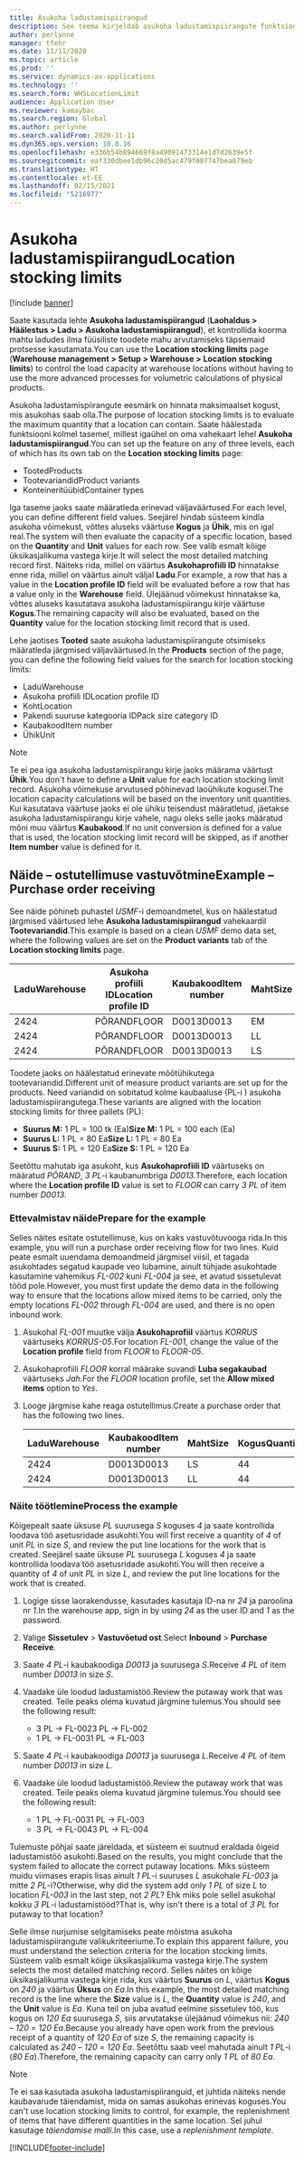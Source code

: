 ```yaml
---
title: Asukoha ladustamispiirangud
description: See teema kirjeldab asukoha ladustamispiirangute funktsioone.
author: perlynne
manager: tfehr
ms.date: 11/11/2020
ms.topic: article
ms.prod: ''
ms.service: dynamics-ax-applications
ms.technology: ''
ms.search.form: WHSLocationLimit
audience: Application User
ms.reviewer: kamaybac
ms.search.region: Global
ms.author: perlynne
ms.search.validFrom: 2020-11-11
ms.dyn365.ops.version: 10.0.16
ms.openlocfilehash: e336b54b894669f8a49091473314e1d7d2639e5f
ms.sourcegitcommit: eaf330dbee1db96c20d5ac479f007747bea079eb
ms.translationtype: HT
ms.contentlocale: et-EE
ms.lasthandoff: 02/15/2021
ms.locfileid: "5216977"
---
```

# <a name="location-stocking-limits"></a><span data-ttu-id="b236d-103">Asukoha ladustamispiirangud</span><span class="sxs-lookup"><span data-stu-id="b236d-103">Location stocking limits</span></span>

[!include [banner](../includes/banner.md)]

<span data-ttu-id="b236d-104">Saate kasutada lehte **Asukoha ladustamispiirangud** (**Laohaldus \> Häälestus \> Ladu \> Asukoha ladustamispiirangud**), et kontrollida koorma mahtu ladudes ilma füüsiliste toodete mahu arvutamiseks täpsemaid protsesse kasutamata.</span><span class="sxs-lookup"><span data-stu-id="b236d-104">You can use the **Location stocking limits** page (**Warehouse management \> Setup \> Warehouse \> Location stocking limits**) to control the load capacity at warehouse locations without having to use the more advanced processes for volumetric calculations of physical products.</span></span>

<span data-ttu-id="b236d-105">Asukoha ladustamispiirangute eesmärk on hinnata maksimaalset kogust, mis asukohas saab olla.</span><span class="sxs-lookup"><span data-stu-id="b236d-105">The purpose of location stocking limits is to evaluate the maximum quantity that a location can contain.</span></span> <span data-ttu-id="b236d-106">Saate häälestada funktsiooni kolmel tasemel, millest igaühel on oma vahekaart lehel **Asukoha ladustamispiirangud**.</span><span class="sxs-lookup"><span data-stu-id="b236d-106">You can set up the feature on any of three levels, each of which has its own tab on the **Location stocking limits** page:</span></span>

- <span data-ttu-id="b236d-107">Tooted</span><span class="sxs-lookup"><span data-stu-id="b236d-107">Products</span></span>
- <span data-ttu-id="b236d-108">Tootevariandid</span><span class="sxs-lookup"><span data-stu-id="b236d-108">Product variants</span></span>
- <span data-ttu-id="b236d-109">Konteineritüübid</span><span class="sxs-lookup"><span data-stu-id="b236d-109">Container types</span></span>

<span data-ttu-id="b236d-110">Iga taseme jaoks saate määratleda erinevad väljaväärtused.</span><span class="sxs-lookup"><span data-stu-id="b236d-110">For each level, you can define different field values.</span></span> <span data-ttu-id="b236d-111">Seejärel hindab süsteem kindla asukoha võimekust, võttes aluseks väärtuse **Kogus** ja **Ühik**, mis on igal real.</span><span class="sxs-lookup"><span data-stu-id="b236d-111">The system will then evaluate the capacity of a specific location, based on the **Quantity** and **Unit** values for each row.</span></span> <span data-ttu-id="b236d-112">See valib esmalt kõige üksikasjalikuma vastega kirje.</span><span class="sxs-lookup"><span data-stu-id="b236d-112">It will select the most detailed matching record first.</span></span> <span data-ttu-id="b236d-113">Näiteks rida, millel on väärtus **Asukohaprofiili ID** hinnatakse enne rida, millel on väärtus ainult väljal **Ladu**.</span><span class="sxs-lookup"><span data-stu-id="b236d-113">For example, a row that has a value in the **Location profile ID** field will be evaluated before a row that has a value only in the **Warehouse** field.</span></span> <span data-ttu-id="b236d-114">Ülejäänud võimekust hinnatakse ka, võttes aluseks kasutatava asukoha ladustamispiirangu kirje väärtuse **Kogus**.</span><span class="sxs-lookup"><span data-stu-id="b236d-114">The remaining capacity will also be evaluated, based on the **Quantity** value for the location stocking limit record that is used.</span></span>

<span data-ttu-id="b236d-115">Lehe jaotises **Tooted** saate asukoha ladustamispiirangute otsimiseks määratleda järgmised väljaväärtused.</span><span class="sxs-lookup"><span data-stu-id="b236d-115">In the **Products** section of the page, you can define the following field values for the search for location stocking limits:</span></span>

- <span data-ttu-id="b236d-116">Ladu</span><span class="sxs-lookup"><span data-stu-id="b236d-116">Warehouse</span></span>
- <span data-ttu-id="b236d-117">Asukoha profiili ID</span><span class="sxs-lookup"><span data-stu-id="b236d-117">Location profile ID</span></span>
- <span data-ttu-id="b236d-118">Koht</span><span class="sxs-lookup"><span data-stu-id="b236d-118">Location</span></span>
- <span data-ttu-id="b236d-119">Pakendi suuruse kategooria ID</span><span class="sxs-lookup"><span data-stu-id="b236d-119">Pack size category ID</span></span>
- <span data-ttu-id="b236d-120">Kaubakood</span><span class="sxs-lookup"><span data-stu-id="b236d-120">Item number</span></span>
- <span data-ttu-id="b236d-121">Ühik</span><span class="sxs-lookup"><span data-stu-id="b236d-121">Unit</span></span>

> [!NOTE]
> <span data-ttu-id="b236d-122">Te ei pea iga asukoha ladustamispiirangu kirje jaoks määrama väärtust **Ühik**.</span><span class="sxs-lookup"><span data-stu-id="b236d-122">You don't have to define a **Unit** value for each location stocking limit record.</span></span> <span data-ttu-id="b236d-123">Asukoha võimekuse arvutused põhinevad laoühikute kogusel.</span><span class="sxs-lookup"><span data-stu-id="b236d-123">The location capacity calculations will be based on the inventory unit quantities.</span></span> <span data-ttu-id="b236d-124">Kui kasutatava väärtuse jaoks ei ole ühiku teisendust määratletud, jäetakse asukoha ladustamispiirangu kirje vahele, nagu oleks selle jaoks määratud mõni muu väärtus **Kaubakood**.</span><span class="sxs-lookup"><span data-stu-id="b236d-124">If no unit conversion is defined for a value that is used, the location stocking limit record will be skipped, as if another **Item number** value is defined for it.</span></span>

## <a name="example--purchase-order-receiving"></a><span data-ttu-id="b236d-125">Näide – ostutellimuse vastuvõtmine</span><span class="sxs-lookup"><span data-stu-id="b236d-125">Example – Purchase order receiving</span></span>

<span data-ttu-id="b236d-126">See näide põhineb puhastel *USMF*-i demoandmetel, kus on häälestatud järgmised väärtused lehe **Asukoha ladustamispiirangud** vahekaardil **Tootevariandid**.</span><span class="sxs-lookup"><span data-stu-id="b236d-126">This example is based on a clean *USMF* demo data set, where the following values are set on the **Product variants** tab of the **Location stocking limits** page.</span></span>

| <span data-ttu-id="b236d-127">Ladu</span><span class="sxs-lookup"><span data-stu-id="b236d-127">Warehouse</span></span> | <span data-ttu-id="b236d-128">Asukoha profiili ID</span><span class="sxs-lookup"><span data-stu-id="b236d-128">Location profile ID</span></span> | <span data-ttu-id="b236d-129">Kaubakood</span><span class="sxs-lookup"><span data-stu-id="b236d-129">Item number</span></span> | <span data-ttu-id="b236d-130">Maht</span><span class="sxs-lookup"><span data-stu-id="b236d-130">Size</span></span> | <span data-ttu-id="b236d-131">Kogus</span><span class="sxs-lookup"><span data-stu-id="b236d-131">Quantity</span></span> | <span data-ttu-id="b236d-132">Ühik</span><span class="sxs-lookup"><span data-stu-id="b236d-132">Unit</span></span> |
|-----------|---------------------|-------------|------|----------|------|
| <span data-ttu-id="b236d-133">24</span><span class="sxs-lookup"><span data-stu-id="b236d-133">24</span></span>        | <span data-ttu-id="b236d-134">PÕRAND</span><span class="sxs-lookup"><span data-stu-id="b236d-134">FLOOR</span></span>               | <span data-ttu-id="b236d-135">D0013</span><span class="sxs-lookup"><span data-stu-id="b236d-135">D0013</span></span>       | <span data-ttu-id="b236d-136">E</span><span class="sxs-lookup"><span data-stu-id="b236d-136">M</span></span>    | <span data-ttu-id="b236d-137">300</span><span class="sxs-lookup"><span data-stu-id="b236d-137">300</span></span>      | <span data-ttu-id="b236d-138">Ea</span><span class="sxs-lookup"><span data-stu-id="b236d-138">Ea</span></span>   |
| <span data-ttu-id="b236d-139">24</span><span class="sxs-lookup"><span data-stu-id="b236d-139">24</span></span>        | <span data-ttu-id="b236d-140">PÕRAND</span><span class="sxs-lookup"><span data-stu-id="b236d-140">FLOOR</span></span>               | <span data-ttu-id="b236d-141">D0013</span><span class="sxs-lookup"><span data-stu-id="b236d-141">D0013</span></span>       | <span data-ttu-id="b236d-142">L</span><span class="sxs-lookup"><span data-stu-id="b236d-142">L</span></span>    | <span data-ttu-id="b236d-143">240</span><span class="sxs-lookup"><span data-stu-id="b236d-143">240</span></span>      | <span data-ttu-id="b236d-144">Ea</span><span class="sxs-lookup"><span data-stu-id="b236d-144">Ea</span></span>   |
| <span data-ttu-id="b236d-145">24</span><span class="sxs-lookup"><span data-stu-id="b236d-145">24</span></span>        | <span data-ttu-id="b236d-146">PÕRAND</span><span class="sxs-lookup"><span data-stu-id="b236d-146">FLOOR</span></span>               | <span data-ttu-id="b236d-147">D0013</span><span class="sxs-lookup"><span data-stu-id="b236d-147">D0013</span></span>       | <span data-ttu-id="b236d-148">L</span><span class="sxs-lookup"><span data-stu-id="b236d-148">S</span></span>    | <span data-ttu-id="b236d-149">360</span><span class="sxs-lookup"><span data-stu-id="b236d-149">360</span></span>      | <span data-ttu-id="b236d-150">Ea</span><span class="sxs-lookup"><span data-stu-id="b236d-150">Ea</span></span>   |

<span data-ttu-id="b236d-151">Toodete jaoks on häälestatud erinevate mõõtühikutega tootevariandid.</span><span class="sxs-lookup"><span data-stu-id="b236d-151">Different unit of measure product variants are set up for the products.</span></span> <span data-ttu-id="b236d-152">Need variandid on sobitatud kolme kaubaaluse (PL-i ) asukoha ladustamispiirangutega.</span><span class="sxs-lookup"><span data-stu-id="b236d-152">These variants are aligned with the location stocking limits for three pallets (PL):</span></span>

- <span data-ttu-id="b236d-153">**Suurus M:** 1 PL = 100 tk (Ea)</span><span class="sxs-lookup"><span data-stu-id="b236d-153">**Size M:** 1 PL = 100 each (Ea)</span></span>
- <span data-ttu-id="b236d-154">**Suurus L:** 1 PL = 80 Ea</span><span class="sxs-lookup"><span data-stu-id="b236d-154">**Size L:** 1 PL = 80 Ea</span></span>
- <span data-ttu-id="b236d-155">**Suurus S:** 1 PL = 120 Ea</span><span class="sxs-lookup"><span data-stu-id="b236d-155">**Size S:** 1 PL = 120 Ea</span></span>

<span data-ttu-id="b236d-156">Seetõttu mahutab iga asukoht, kus **Asukohaprofiili ID** väärtuseks on määratud *PÕRAND*, *3* *PL*-i kaubanumbriga *D0013*.</span><span class="sxs-lookup"><span data-stu-id="b236d-156">Therefore, each location where the **Location profile ID** value is set to *FLOOR* can carry *3* *PL* of item number *D0013*.</span></span>

### <a name="prepare-for-the-example"></a><span data-ttu-id="b236d-157">Ettevalmistav näide</span><span class="sxs-lookup"><span data-stu-id="b236d-157">Prepare for the example</span></span>

<span data-ttu-id="b236d-158">Selles näites esitate ostutellimuse, kus on kaks vastuvõtuvooga rida.</span><span class="sxs-lookup"><span data-stu-id="b236d-158">In this example, you will run a purchase order receiving flow for two lines.</span></span> <span data-ttu-id="b236d-159">Kuid peate esmalt uuendama demoandmeid järgmisel viisil, et tagada asukohtades segatud kaupade veo lubamine, ainult tühjade asukohtade kasutamine vahemikus *FL-002* kuni *FL-004* ja see, et avatud sissetulevat tööd pole.</span><span class="sxs-lookup"><span data-stu-id="b236d-159">However, you must first update the demo data in the following way to ensure that the locations allow mixed items to be carried, only the empty locations *FL-002* through *FL-004* are used, and there is no open inbound work.</span></span>

1. <span data-ttu-id="b236d-160">Asukohal *FL-001* muutke välja **Asukohaprofiil** väärtus *KORRUS* väärtuseks *KORRUS-05*.</span><span class="sxs-lookup"><span data-stu-id="b236d-160">For location *FL-001*, change the value of the **Location profile** field from *FLOOR* to *FLOOR-05*.</span></span>
1. <span data-ttu-id="b236d-161">Asukohaprofiili *FLOOR* korral määrake suvandi **Luba segakaubad** väärtuseks *Jah*.</span><span class="sxs-lookup"><span data-stu-id="b236d-161">For the *FLOOR* location profile, set the **Allow mixed items** option to *Yes*.</span></span>
1. <span data-ttu-id="b236d-162">Looge järgmise kahe reaga ostutellimus.</span><span class="sxs-lookup"><span data-stu-id="b236d-162">Create a purchase order that has the following two lines.</span></span>

    | <span data-ttu-id="b236d-163">Ladu</span><span class="sxs-lookup"><span data-stu-id="b236d-163">Warehouse</span></span> | <span data-ttu-id="b236d-164">Kaubakood</span><span class="sxs-lookup"><span data-stu-id="b236d-164">Item number</span></span> | <span data-ttu-id="b236d-165">Maht</span><span class="sxs-lookup"><span data-stu-id="b236d-165">Size</span></span> | <span data-ttu-id="b236d-166">Kogus</span><span class="sxs-lookup"><span data-stu-id="b236d-166">Quantity</span></span> | <span data-ttu-id="b236d-167">Ühik</span><span class="sxs-lookup"><span data-stu-id="b236d-167">Unit</span></span> |
    |-----------|-------------|------|----------|------|
    | <span data-ttu-id="b236d-168">24</span><span class="sxs-lookup"><span data-stu-id="b236d-168">24</span></span>        | <span data-ttu-id="b236d-169">D0013</span><span class="sxs-lookup"><span data-stu-id="b236d-169">D0013</span></span>       | <span data-ttu-id="b236d-170">L</span><span class="sxs-lookup"><span data-stu-id="b236d-170">S</span></span>    | <span data-ttu-id="b236d-171">4</span><span class="sxs-lookup"><span data-stu-id="b236d-171">4</span></span>        | <span data-ttu-id="b236d-172">PL</span><span class="sxs-lookup"><span data-stu-id="b236d-172">PL</span></span>   |
    | <span data-ttu-id="b236d-173">24</span><span class="sxs-lookup"><span data-stu-id="b236d-173">24</span></span>        | <span data-ttu-id="b236d-174">D0013</span><span class="sxs-lookup"><span data-stu-id="b236d-174">D0013</span></span>       | <span data-ttu-id="b236d-175">L</span><span class="sxs-lookup"><span data-stu-id="b236d-175">L</span></span>    | <span data-ttu-id="b236d-176">4</span><span class="sxs-lookup"><span data-stu-id="b236d-176">4</span></span>        | <span data-ttu-id="b236d-177">PL</span><span class="sxs-lookup"><span data-stu-id="b236d-177">PL</span></span>   |

### <a name="process-the-example"></a><span data-ttu-id="b236d-178">Näite töötlemine</span><span class="sxs-lookup"><span data-stu-id="b236d-178">Process the example</span></span>

<span data-ttu-id="b236d-179">Kõigepealt saate üksuse *PL* suurusega *S* koguses *4* ja saate kontrollida loodava töö asetusridade asukohti.</span><span class="sxs-lookup"><span data-stu-id="b236d-179">You will first receive a quantity of *4* of unit *PL* in size *S*, and review the put line locations for the work that is created.</span></span> <span data-ttu-id="b236d-180">Seejärel saate üksuse *PL* suurusega *L* koguses *4* ja saate kontrollida loodava töö asetusridade asukohti.</span><span class="sxs-lookup"><span data-stu-id="b236d-180">You will then receive a quantity of *4* of unit *PL* in size *L*, and review the put line locations for the work that is created.</span></span>

1. <span data-ttu-id="b236d-181">Logige sisse laorakendusse, kasutades kasutaja ID-na nr *24* ja paroolina nr *1*.</span><span class="sxs-lookup"><span data-stu-id="b236d-181">In the warehouse app, sign in by using *24* as the user ID and *1* as the password.</span></span>
1. <span data-ttu-id="b236d-182">Valige **Sissetulev** \> **Vastuvõetud ost**.</span><span class="sxs-lookup"><span data-stu-id="b236d-182">Select **Inbound** \> **Purchase Receive**.</span></span>
1. <span data-ttu-id="b236d-183">Saate *4* *PL*-i kaubakoodiga *D0013* ja suurusega *S*.</span><span class="sxs-lookup"><span data-stu-id="b236d-183">Receive *4* *PL* of item number *D0013* in size *S*.</span></span>
1. <span data-ttu-id="b236d-184">Vaadake üle loodud ladustamistöö.</span><span class="sxs-lookup"><span data-stu-id="b236d-184">Review the putaway work that was created.</span></span> <span data-ttu-id="b236d-185">Teile peaks olema kuvatud järgmine tulemus.</span><span class="sxs-lookup"><span data-stu-id="b236d-185">You should see the following result:</span></span>

    - <span data-ttu-id="b236d-186">3 PL -\> FL-002</span><span class="sxs-lookup"><span data-stu-id="b236d-186">3 PL -\> FL-002</span></span>
    - <span data-ttu-id="b236d-187">1 PL -\> FL-003</span><span class="sxs-lookup"><span data-stu-id="b236d-187">1 PL -\> FL-003</span></span>

1. <span data-ttu-id="b236d-188">Saate *4* *PL*-i kaubakoodiga *D0013* ja suurusega *L*.</span><span class="sxs-lookup"><span data-stu-id="b236d-188">Receive *4* *PL* of item number *D0013* in size *L*.</span></span>
1. <span data-ttu-id="b236d-189">Vaadake üle loodud ladustamistöö.</span><span class="sxs-lookup"><span data-stu-id="b236d-189">Review the putaway work that was created.</span></span> <span data-ttu-id="b236d-190">Teile peaks olema kuvatud järgmine tulemus.</span><span class="sxs-lookup"><span data-stu-id="b236d-190">You should see the following result:</span></span>

    - <span data-ttu-id="b236d-191">1 PL -\> FL-003</span><span class="sxs-lookup"><span data-stu-id="b236d-191">1 PL -\> FL-003</span></span>
    - <span data-ttu-id="b236d-192">3 PL -\> FL-004</span><span class="sxs-lookup"><span data-stu-id="b236d-192">3 PL -\> FL-004</span></span>

<span data-ttu-id="b236d-193">Tulemuste põhjal saate järeldada, et süsteem ei suutnud eraldada õigeid ladustamistöö asukohti.</span><span class="sxs-lookup"><span data-stu-id="b236d-193">Based on the results, you might conclude that the system failed to allocate the correct putaway locations.</span></span> <span data-ttu-id="b236d-194">Miks süsteem muidu viimases erapis lisas ainult *1* *PL*-i suuruses *L* asukohale *FL-003* ja mitte *2* *PL*-i?</span><span class="sxs-lookup"><span data-stu-id="b236d-194">Otherwise, why did the system add only *1* *PL* of size *L* to location *FL-003* in the last step, not *2* *PL*?</span></span> <span data-ttu-id="b236d-195">Ehk miks pole sellel asukohal kokku *3* *PL*-i ladustamistööd?</span><span class="sxs-lookup"><span data-stu-id="b236d-195">That is, why isn't there is a total of *3* *PL* for putaway to that location?</span></span>

<span data-ttu-id="b236d-196">Selle ilmse nurjumise selgitamiseks peate mõistma asukoha ladustamispiirangute valikukriteeriume.</span><span class="sxs-lookup"><span data-stu-id="b236d-196">To explain this apparent failure, you must understand the selection criteria for the location stocking limits.</span></span> <span data-ttu-id="b236d-197">Süsteem valib esmalt kõige üksikasjalikuma vastega kirje.</span><span class="sxs-lookup"><span data-stu-id="b236d-197">The system selects the most detailed matching record.</span></span> <span data-ttu-id="b236d-198">Selles näites on kõige üksikasjalikuma vastega kirje rida, kus väärtus **Suurus** on *L*, väärtus **Kogus** on *240* ja väärtus **Üksus** on *Ea*.</span><span class="sxs-lookup"><span data-stu-id="b236d-198">In this example, the most detailed matching record is the line where the **Size** value is *L*, the **Quantity** value is *240*, and the **Unit** value is *Ea*.</span></span> <span data-ttu-id="b236d-199">Kuna teil on juba avatud eelmine sissetulev töö, kus kogus on *120* *Ea* suurusega *S*, siis arvutatakse ülejäänud võimekus nii: *240* – *120* = *120* *Ea*.</span><span class="sxs-lookup"><span data-stu-id="b236d-199">Because you already have open work from the previous receipt of a quantity of *120* *Ea* of size *S*, the remaining capacity is calculated as *240* – *120* = *120* *Ea*.</span></span> <span data-ttu-id="b236d-200">Seetõttu saab veel mahutada ainult *1* *PL*-i (*80* *Ea*).</span><span class="sxs-lookup"><span data-stu-id="b236d-200">Therefore, the remaining capacity can carry only *1* *PL* of *80* *Ea*.</span></span>

> [!NOTE]
> <span data-ttu-id="b236d-201">Te ei saa kasutada asukoha ladustamispiiranguid, et juhtida näiteks nende kaubavarude täiendamist, mida on samas asukohas erinevas koguses.</span><span class="sxs-lookup"><span data-stu-id="b236d-201">You can't use location stocking limits to control, for example, the replenishment of items that have different quantities in the same location.</span></span> <span data-ttu-id="b236d-202">Sel juhul kasutage *täiendamise malli*.</span><span class="sxs-lookup"><span data-stu-id="b236d-202">In this case, use a *replenishment template*.</span></span>


[!INCLUDE[footer-include](../../includes/footer-banner.md)]